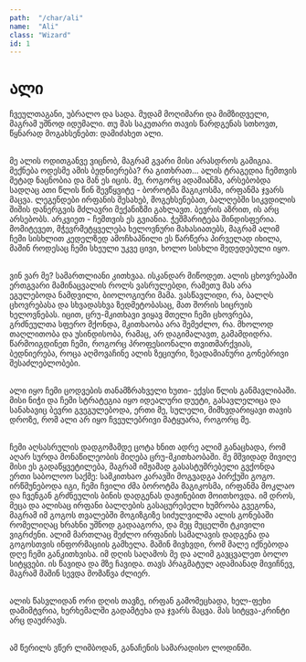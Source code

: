 ```yaml
---
path:  "/char/ali"
name:  "Ali"
class: "Wizard"
id: 1
---
```


# ალი

ჩვეულთაგანი, უბრალო და სადა. მუდამ მოღიმარი და მიმზიდველი, მაგრამ უშნოდ იდუმალი. თუ მას საკუთარი
თავის წარდგენას სთხოვთ, წყნარად მოგახსენებთ: დამიძახეთ ალი. 

<br>მე ალის ოდითგანვე ვიცნობ, მაგრამ გვარი მისი არასდროს გამიგია. მექნება ოდესმე ამის ბედნიერება? რა გითხრათ...
ალის ტრაგედია ჩემთვის მეტად ნაცნობია და მან ეს იცის. მე, როგორც ადამიანმა, არსებობდა სადღაც ათი წლის წინ 
შევწყვიტე - ბოროტმა მაგიკოსმა, ირფანმა ჯვარს მაცვა. ლეგენდები ირფანის შესახებ, მოგეხსენებათ, ბალღებში სიკვდილის
შიშის დანერგვის მძლავრი მექანიზმი გახლავთ. ბევრის აზრით, ის არც არსებობს. არკვიეთ - ჩემთვის ეს გვიანია. ჭეშმარიტება
შინდისფერია. მომიტევეთ, მჭევრმეტყველება ხელოვნური მახასიათებს, მაგრამ ალიმ ჩემი სისხლით კედელზედ ამოჩხაპნილი
ეს წარწერა პირველად იხილა, მაშინ როდესაც ჩემი სხეული უკვე ცივი, ხოლო სისხლი შედედებული იყო.

<br>ვინ ვარ მე? სამართლიანი კითხვაა. ისკანდარ მიწოდეთ. ალის ცხოვრებაში ერთგვარი მამინაცვალის როლს ვასრულებდი,
რამეთუ მას არა ეგულებოდა ნამდვილი, ბიოლოგიური მამა. ვასწავლიდი, რა, ბალღს ცხოვრებასა და სხვადასხვა ზედმეტობასაც,
მათ შორის სიცრუის ხელოვნებას. იცით, ცრუ-მკითხავი ვიყავ მთელი ჩემი ცხოვრება, გრძნეულთა სფერო მქონდა, მკითხაობა არა
შემეძლო, რა. მხოლოდ თაღლითობა და უსინდისობა, რამაც, არ დაგიმალავთ, გამამდიდრა. წარმოიგდინეთ ჩემი, როგორც 
პროფესიონალი თვითმარქვიას, ბედნიერება, როცა აღმოვაჩინე ალის ზეციური, ზეადამიანური გონებრივი შესაძლებლობები. 

<br>ალი იყო ჩემი ცოდვების თანამზრახველი ხუთი- ექვსი წლის განმავლიბაში. მისი ნიჭი და ჩემი სტრატეგია იყო იდეალური 
დუეტი, გასავლელიცა და სანახავიც ბევრი გვეგულებოდა, ერთი მე, სულელი, მიმხვდარიყავი თავის დროზე, რომ ალი არ 
იყო ჩვეულებრივი მატყუარა, როგორც მე.

<br>ჩემი აღსასრულის დადგომამდე ცოტა ხნით ადრე ალიმ განაცხადა, რომ აღარ სურდა მონაწილეობის მიღება ცრუ-მკითხაობაში. 
მე მშვიდად მივიღე მისი ეს გადაწყვეტილება, მაგრამ იმჟამად გასასტუმრებელი გვქონდა ერთი საბოლოო საქმე: სამკითხაო კარავში
მოგვადგა პირქუში გოგო. ირწმუნებოდა იგი, ჩემი ჩვილი ძმა ბოროტმა მაგიკოსმა, ირფანმა მოკლაო და ჩვენგან გრძნეულის ბინის 
დადგენას დაჟინებით მოითხოვდა. იმ დროს, მეცა და ალისაც ირფანი ბალღების გასაცურებელი ხუმრობა გვეგონა, მაგრამ იმ გოგოს
თვალებში მოგიზგიზე სიძულვილმა ალის გონებაში რომელიღაც ხრახნი უშნოდ გადააგორა, და მეც მუცელში ტკივილი ვიგრძენი. 
ალიმ მართლაც შეძლო ირფანის სამალავის დადგენა და გოგოსთვის ინფორმაციის გამხელა. მაშინ მივხვდი, რომ მალე იქნებოდა 
დღე ჩემი განკითხვისა. იმ დღის საღამოს მე და ალიმ გავცვალეთ ბოლო სიტყვები. ის წავიდა და მზე ჩავიდა. თავს პრაგმატულ
ადამიანად მივიჩნევ, მაგრამ მაშინ სევდა მომაწვა ძლიერ.

<br>ალის წასვლიდან ორი დღის თავზე, ირფან გამომეცხადა, ხელ-ფეხი დამიმტვრია, ხერხემალში გადამტეხა და ჯვარს მაცვა. მას
სიტყვა-კრინტი არც დაუძრავს.

<br>ამ წერილს ვწერ ლიმბოდან, განაჩენის სამარადისო ლოდინში.
